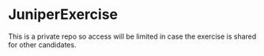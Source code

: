 # JuniperExercise

This is a private repo so access will be limited in case the exercise is shared for other candidates.

